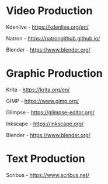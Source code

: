 # Video Production 

Kdenlive - https://kdenlive.org/en/

Natron - https://natrongithub.github.io/

Blender - https://www.blender.org/

# Graphic Production

Krita - https://krita.org/en/

GIMP - https://www.gimp.org/

Glimpse - https://glimpse-editor.org/

Inkscape - https://inkscape.org/

Blender - https://www.blender.org/

# Text Production

Scribus - https://www.scribus.net/
